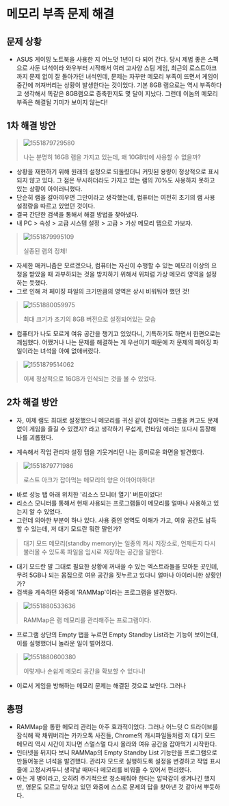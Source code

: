 # 메모리 부족 문제 해결



## 문제 상황

- ASUS 게이밍 노트북을 사용한 지 어느덧 1년이 다 되어 간다. 당시 제법 좋은 스펙으로 사둔 녀석이라 와우부터 시작해서 여러 고사양 스팀 게임, 최근의 로스트아크까지 문제 없이 잘 돌아가던 녀석인데, 문제는 자꾸만 메모리 부족이 뜨면서 게임이 중간에 꺼져버리는 상황이 발생한다는 것이었다. 기본 8GB 램으로는 역시 부족하다고 생각해서 똑같은 8GB램으로 증축한지도 몇 달이 지났다. 그런데 이놈의 메모리 부족은 해결될 기미가 보이지 않는다!



## 1차 해결 방안

> ![1551879729580](assets/1551879729580.png)
>
> 나는 분명히 16GB 램을 가지고 있는데, 왜 10GB밖에 사용할 수 없을까?

- 상황을 재현하기 위해 원래의 설정으로 되돌렸더니 커밋된 용량이 정상적으로 표시되지 않고 있다. 그 점은 무시하더라도 가지고 있는 램의 70%도 사용하지 못하고 있는 상황이 아이러니했다.
- 단순히 램을 갈아끼우면 그만이라고 생각했는데, 컴퓨터는 여전히 초기의 램 사용 설정량을 따르고 있었던 것이다.
- 결국 간단한 검색을 통해서 해결 방법을 찾아냈다.
- 내 PC > 속성 > 고급 시스템 설정 > 고급 > 가상 메모리 탭으로 가보자.

> ![1551879995109](assets/1551879995109.png)
>
> 실종된 램의 정체!

- 자세한 매커니즘은 모르겠으나, 컴퓨터는 자신이 수행할 수 있는 메모리 이상의 요청을 받았을 때 과부하되는 것을 방지하기 위해서 위처럼 가상 메모리 영역을 설정하는 듯했다.
- 그로 인해 저 페이징 파일의 크기만큼의 영역은 상시 비워둬야 했던 것!

> ![1551880059975](assets/1551880059975.png)
>
> 최대 크기가 초기의 8GB 버전으로 설정되어있는 모습

- 컴퓨터가 나도 모르게 여유 공간을 챙기고 있었다니, 기특하기도 하면서 한편으로는 괘씸했다. 어쨌거나 나는 문제를 해결하는 게 우선이기 때문에 저 문제의 페이징 파일이라는 녀석을 아예 없애버렸다.

> ![1551879514062](assets/1551879514062.png)
>
> 이제 정상적으로 16GB가 인식되는 것을 볼 수 있었다.



## 2차 해결 방안

- 자, 이제 램도 최대로 설정했으니 메모리를 귀신 같이 잡아먹는 크롬을 켜고도 문제 없이 게임을 즐길 수 있겠지? 라고 생각하기 무섭게, 런타임 에러는 또다시 등장해 나를 괴롭혔다.

- 계속해서 작업 관리자 설정 탭을 기웃거리던 나는 흥미로운 화면을 발견했다.

> ![1551879771986](assets/1551879771986.png)
>
> 로스트 아크가 잡아먹는 메모리의 양은 어마어마하다!

- 바로 성능 탭 아래 위치한 '리소스 모니터 열기' 버튼이었다!
- 리소스 모니터를 통해서 현재 사용되는 프로그램들이 메모리를 얼마나 사용하고 있는지 알 수 있었다.
- 그런데 의아한 부분이 하나 있다. 사용 중인 영역도 이해가 가고, 여유 공간도 납득할 수 있는데, 저 대기 모드란 뭐란 말인가?

> 대기 모드 메모리(standby memory)는 일종의 캐시 저장소로, 언제든지 다시 불러올 수 있도록 파일을 임시로 저장하는 공간을 말한다.

- 대기 모드란 말 그대로 필요한 상황에 꺼내쓸 수 있는 엑스트라들을 모아둔 곳인데, 무려 5GB나 되는 몸집으로 여유 공간을 짓누르고 있다니 얼마나 아이러니한 상황인가?
- 검색을 계속하던 와중에 'RAMMap'이라는 프로그램을 발견했다.

> ![1551880533636](assets/1551880533636.png)
>
> RAMMap은 램 메모리를 관리해주는 프로그램이다.

- 프로그램 상단의 Empty 탭을 누르면 Empty Standby List라는 기능이 보이는데, 이를 실행했더니 놀라운 일이 벌어졌다.

> ![1551880600380](assets/1551880600380-1551881320419.png)
>
> 이렇게나 손쉽게 메모리 공간을 확보할 수 있다니!

- 이로서 게임을 방해하는 메모리 문제는 해결된 것으로 보인다. 그러나

## 총평

- RAMMap을 통한 메모리 관리는 아주 효과적이었다. 그러나 어느덧 C 드라이브를 잠식해 꽉 채워버리는 카카오톡 사진들, Chrome의 캐시파일들처럼 저 대기 모드 메모리 역시 시간이 지나면 스멀스멀 다시 올라와 여유 공간을 잡아먹기 시작한다.
- 인터넷을 뒤지다 보니 RAMMap의 Empty Standby List 기능만을 프로그램으로 만들어놓은 녀석을 발견했다. 관리자 모드로 실행하도록 설정을 변경하고 작업 표시줄에 고정시켜두니 생각날 때마다 메모리를 비워줄 수 있어서 편리했다.
- 아는 게 병이라고, 오히려 주기적으로 청소해줘야 한다는 압박감이 생겨나긴 했지만, 영문도 모르고 당하고 있던 와중에 스스로 문제의 답을 찾아낸 것 같아서 뿌듯하다. 